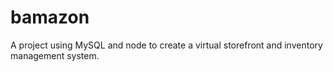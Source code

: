 # bamazon
A project using MySQL and node to create a virtual storefront and inventory management system.
